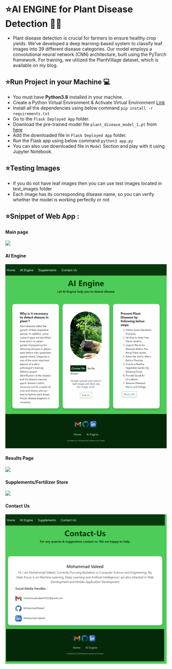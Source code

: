 # ⭐AI ENGINE for Plant Disease Detection 🌱🤖
* Plant disease detection is crucial for farmers to ensure healthy crop yields. We've developed a deep learning-based system to classify leaf images into 39 different disease categories. Our model employs a convolutional neural network (CNN) architecture, built using the PyTorch framework. For training, we utilized the PlantVillage dataset, which is available on my blog.

## ⭐Run Project in your Machine 💻
* You must have **Python3.8** installed in your machine.
* Create a Python Virtual Environment & Activate Virtual Environment [Link](https://docs.python.org/3/tutorial/venv.html)
* Install all the dependencies using below command
    `pip install -r requirements.txt`
* Go to the `Flask Deployed App` folder.
* Download the pre-trained model file `plant_disease_model_1.pt` from [here](https://drive.google.com/file/d/1HrNvhWIDOb5ygQpa0DH7IdRX4wmVzDoP/view?usp=sharing)
* Add the downloaded file in `Flask Deployed App` folder.
* Run the Flask app using below command `python3 app.py`
* You can also use downloaded file in `Model` Section and play with it using Jupyter Notebook.

## ⭐Testing Images

* If you do not have leaf images then you can use test images located in test_images folder
* Each image has its corresponding disease name, so you can verify whether the model is working perfectly or not

## ⭐Snippet of Web App :
#### Main page
<img src = "Web Page Images/Home.png"> <br>
#### AI Engine 
<img src = "Web Page Images/AI Engine.png"> <br>
#### Results Page 
<img src = "Web Page Images/.png"> <br>
#### Supplements/Fertilizer  Store
<img src = "Web Page Images/Market.png"> <br>
#### Contact Us 
<img src = "Web Page Images/Contact.png"> <br><br>
